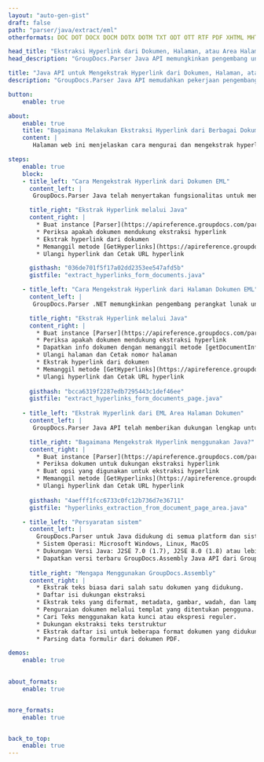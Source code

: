 ```yaml
---
layout: "auto-gen-gist"
draft: false
path: "parser/java/extract/eml"
otherformats: DOC DOT DOCX DOCM DOTX DOTM TXT ODT OTT RTF PDF XHTML MHTML MD XML EPUB FB2 CHM XLS XLT XLSX XLSM XLSB XLTX XLTM ODS CSV OTS XLA XLAM PPT PPTX  PPS POT PPSX PPTM POTX PPSM ODP OTP PST OST EMLX MSG ONE 

head_title: "Ekstraksi Hyperlink dari Dokumen, Halaman, atau Area Halaman melalui Java API"
head_description: "GroupDocs.Parser Java API memungkinkan pengembang untuk mengekstrak hyperlink dari dokumen, halaman dokumen atau area halaman tertentu dari Excel, PowerPoint, PDF, Outlook & lainnya."

title: "Java API untuk Mengekstrak Hyperlink dari Dokumen, Halaman, atau Area halaman tertentu "
description: "GroupDocs.Parser Java API memudahkan pekerjaan pengembang dengan memungkinkan mereka mengekstrak hyperlink dari dokumen, halaman dokumen atau halaman tertentu Area PDF, DOCX, PPTX, EML, MSG, XLS, XLSX, CSV, RTF, EPUB dan banyak lagi."

button:
    enable: true

about:
    enable: true
    title: "Bagaimana Melakukan Ekstraksi Hyperlink dari Berbagai Dokumen melalui Java?"
    content: |
       Halaman web ini menjelaskan cara mengurai dan mengekstrak hyperlink dari berbagai jenis dokumen, halaman dokumen, atau area halaman tertentu hanya dengan menggunakan beberapa baris kode Java. Hyperlink bisa sangat berguna untuk menavigasi antar halaman atau situs Web dan dapat menunjuk ke seluruh dokumen atau ke bagian tertentu dalam dokumen, grafik, suara, alamat email dan banyak lagi. GroupDocs.Parser untuk Java adalah API yang sangat kuat yang memungkinkan pengembang perangkat lunak untuk mengurai dokumen dan mengekstrak teks serta metadata dari berbagai dokumen populer di dalam aplikasi Java mereka sendiri. Ini telah menyertakan beberapa fitur canggih untuk mengekstraksi teks & hyperlink dari berbagai jenis dokumen seperti PDF, Email, Ebook, format Microsoft Office: Word (DOC, DOCX), PowerPoint (PPT, PPTX), Excel (XLS, XLSX), format LibreOffice dan masih banyak lagi.

steps:
    enable: true
    block:
    - title_left: "Cara Mengekstrak Hyperlink dari Dokumen EML"
      content_left: |
       GroupDocs.Parser Java telah menyertakan fungsionalitas untuk mengekstraksi Hyperlink dari dokumen EML. Contoh kode Java berikut menunjukkan bagaimana hyperlink dapat diekstraksi dari dokumen EML. 

      title_right: "Ekstrak Hyperlink melalui Java"
      content_right: |
        * Buat instance [Parser](https://apireference.groupdocs.com/parser/java/com.groupdocs.parser/Parser) 
        * Periksa apakah dokumen mendukung ekstraksi hyperlink
        * Ekstrak hyperlink dari dokumen
        * Memanggil metode [GetHyperlinks](https://apireference.groupdocs.com/parser/java/com.groupdocs.parser/Parser#getHyperlinks()) mengekstrak semua hyperlink dari seluruh dokumen.
        * Ulangi hyperlink dan Cetak URL hyperlink

      gisthash: "036de701f5f17a02dd2353ee547afd5b"
      gistfile: "extract_hyperlinks_form_documents.java"

    - title_left: "Cara Mengekstrak Hyperlink dari Halaman Dokumen EML"
      content_left: |
       GroupDocs.Parser .NET memungkinkan pengembang perangkat lunak untuk mengekstrak hyperlink dari dokumen EML dengan beberapa baris kode. Kode C# .NET di bawah ini menunjukkan ekstraksi hyperlink di dalam dokumen EML. 

      title_right: "Ekstrak Hyperlink melalui Java"
      content_right: |
        * Buat instance [Parser](https://apireference.groupdocs.com/parser/java/com.groupdocs.parser/Parser) 
        * Periksa apakah dokumen mendukung ekstraksi hyperlink
        * Dapatkan info dokumen dengan memanggil metode [getDocumentInfo](https://apireference.groupdocs.com/parser/java/com.groupdocs.parser/Parser#getDocumentInfo()).
        * Ulangi halaman dan Cetak nomor halaman
        * Ekstrak hyperlink dari dokumen
        * Memanggil metode [GetHyperlinks](https://apireference.groupdocs.com/parser/java/com.groupdocs.parser/Parser#getHyperlinks()) mengekstrak semua hyperlink dari seluruh dokumen.
        * Ulangi hyperlink dan Cetak URL hyperlink
     
      gisthash: "bcca6319f2287edb7295443c1def46ee"
      gistfile: "extract_hyperlinks_form_documents_page.java"
      
    - title_left: "Ekstrak Hyperlink dari EML Area Halaman Dokumen"
      content_left: |
       GroupDocs.Parser Java API telah memberikan dukungan lengkap untuk mengekstrak hyperlink dari halaman dokumen EML dengan mudah. Kode Java berikut menunjukkan bagaimana programmer dapat mengekstrak hyperlink dari area halaman dokumen EML di dalam aplikasi Java mereka sendiri.

      title_right: "Bagaimana Mengekstrak Hyperlink menggunakan Java?"
      content_right: |
        * Buat instance [Parser](https://apireference.groupdocs.com/parser/java/com.groupdocs.parser/Parser) 
        * Periksa dokumen untuk dukungan ekstraksi hyperlink
        * Buat opsi yang digunakan untuk ekstraksi hyperlink
        * Memanggil metode [GetHyperlinks](https://apireference.groupdocs.com/parser/java/com.groupdocs.parser/Parser#getHyperlinks()) mengekstrak semua hyperlink dari seluruh dokumen.
        * Ulangi hyperlink dan Cetak URL hyperlink
     
      gisthash: "4aefff1fcc6733c0fc12b736d7e36711"
      gistfile: "hyperlinks_extraction_from_document_page_area.java"

    - title_left: "Persyaratan sistem"
      content_left: |
        GroupDocs.Parser untuk Java didukung di semua platform dan sistem operasi utama. Itu dapat menghasilkan dokumen dalam Microsoft Word, Excel, PowerPoint, Outlook, OpenOffice & 50+ format lainnya. Untuk panduan persyaratan sistem lengkap, silakan kunjungi persyaratan sistem sebelum menjalankan kode di bawah ini, pastikan Anda telah menginstal prasyarat berikut di sistem Anda:
        * Sistem Operasi: Microsoft Windows, Linux, MacOS
        * Dukungan Versi Java: J2SE 7.0 (1.7), J2SE 8.0 (1.8) atau lebih tinggi
        * Dapatkan versi terbaru GroupDocs.Assembly Java API dari GroupDocs [Repository](https://repository.groupdocs.com/webapp/#/artifacts/browse/tree/General/repo/com/groupdocs/groupdocs-parser)
        
      title_right: "Mengapa Menggunakan GroupDocs.Assembly"
      content_right: |
        * Ekstrak teks biasa dari salah satu dokumen yang didukung.
        * Daftar isi dukungan ekstraksi
        * Ekstrak teks yang diformat, metadata, gambar, wadah, dan lampiran.
        * Penguraian dokumen melalui templat yang ditentukan pengguna.
        * Cari Teks menggunakan kata kunci atau ekspresi reguler. 
        * Dukungan ekstraksi teks terstruktur
        * Ekstrak daftar isi untuk beberapa format dokumen yang didukung.
        * Parsing data formulir dari dokumen PDF.

demos:
    enable: true
        

about_formats:
    enable: true


more_formats:
    enable: true


back_to_top:
    enable: true
---
```

